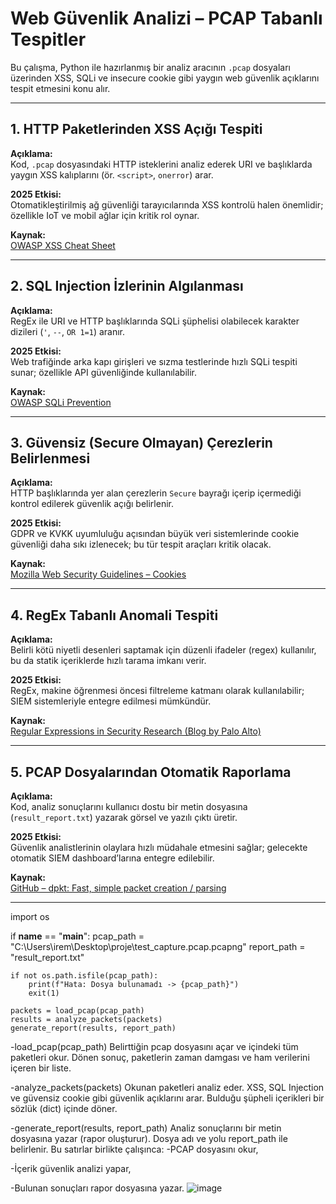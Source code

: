 # Web Güvenlik Analizi – PCAP Tabanlı Tespitler

Bu çalışma, Python ile hazırlanmış bir analiz aracının `.pcap` dosyaları üzerinden XSS, SQLi ve insecure cookie gibi yaygın web güvenlik açıklarını tespit etmesini konu alır.

---

## 1. HTTP Paketlerinden XSS Açığı Tespiti

**Açıklama:**  
Kod, `.pcap` dosyasındaki HTTP isteklerini analiz ederek URI ve başlıklarda yaygın XSS kalıplarını (ör. `<script>`, `onerror`) arar.

**2025 Etkisi:**  
Otomatikleştirilmiş ağ güvenliği tarayıcılarında XSS kontrolü halen önemlidir; özellikle IoT ve mobil ağlar için kritik rol oynar.

**Kaynak:**  
[OWASP XSS Cheat Sheet](https://cheatsheetseries.owasp.org/cheatsheets/XSS_Filter_Evasion_Cheat_Sheet.html)

---

## 2. SQL Injection İzlerinin Algılanması

**Açıklama:**  
RegEx ile URI ve HTTP başlıklarında SQLi şüphelisi olabilecek karakter dizileri (`'`, `--`, `OR 1=1`) aranır.

**2025 Etkisi:**  
Web trafiğinde arka kapı girişleri ve sızma testlerinde hızlı SQLi tespiti sunar; özellikle API güvenliğinde kullanılabilir.

**Kaynak:**  
[OWASP SQLi Prevention](https://owasp.org/www-community/attacks/SQL_Injection)

---

## 3. Güvensiz (Secure Olmayan) Çerezlerin Belirlenmesi

**Açıklama:**  
HTTP başlıklarında yer alan çerezlerin `Secure` bayrağı içerip içermediği kontrol edilerek güvenlik açığı belirlenir.

**2025 Etkisi:**  
GDPR ve KVKK uyumluluğu açısından büyük veri sistemlerinde cookie güvenliği daha sıkı izlenecek; bu tür tespit araçları kritik olacak.

**Kaynak:**  
[Mozilla Web Security Guidelines – Cookies](https://developer.mozilla.org/en-US/docs/Web/HTTP/Headers/Set-Cookie)

---

## 4. RegEx Tabanlı Anomali Tespiti

**Açıklama:**  
Belirli kötü niyetli desenleri saptamak için düzenli ifadeler (regex) kullanılır, bu da statik içeriklerde hızlı tarama imkanı verir.

**2025 Etkisi:**  
RegEx, makine öğrenmesi öncesi filtreleme katmanı olarak kullanılabilir; SIEM sistemleriyle entegre edilmesi mümkündür.

**Kaynak:**  
[Regular Expressions in Security Research (Blog by Palo Alto)](https://unit42.paloaltonetworks.com/tag/regex/)

---

## 5. PCAP Dosyalarından Otomatik Raporlama

**Açıklama:**  
Kod, analiz sonuçlarını kullanıcı dostu bir metin dosyasına (`result_report.txt`) yazarak görsel ve yazılı çıktı üretir.

**2025 Etkisi:**  
Güvenlik analistlerinin olaylara hızlı müdahale etmesini sağlar; gelecekte otomatik SIEM dashboard’larına entegre edilebilir.

**Kaynak:**  
[GitHub – dpkt: Fast, simple packet creation / parsing](https://github.com/kbandla/dpkt)

---
import os

if __name__ == "__main__":
    pcap_path = "C:\Users\irem\Desktop\proje\test_capture.pcap.pcapng"
    report_path = "result_report.txt"

    if not os.path.isfile(pcap_path):
        print(f"Hata: Dosya bulunamadı -> {pcap_path}")
        exit(1)

    packets = load_pcap(pcap_path)
    results = analyze_packets(packets)
    generate_report(results, report_path)


-load_pcap(pcap_path)
Belirttiğin pcap dosyasını açar ve içindeki tüm paketleri okur.
Dönen sonuç, paketlerin zaman damgası ve ham verilerini içeren bir liste.

-analyze_packets(packets)
Okunan paketleri analiz eder.
XSS, SQL Injection ve güvensiz cookie gibi güvenlik açıklarını arar.
Bulduğu şüpheli içerikleri bir sözlük (dict) içinde döner.

-generate_report(results, report_path)
Analiz sonuçlarını bir metin dosyasına yazar (rapor oluşturur).
Dosya adı ve yolu report_path ile belirlenir.
Bu satırlar birlikte çalışınca:
-PCAP dosyasını okur,

-İçerik güvenlik analizi yapar,

-Bulunan sonuçları rapor dosyasına yazar.
![image](https://github.com/user-attachments/assets/70d21c50-9348-4887-aaa2-e7d107796cac)
